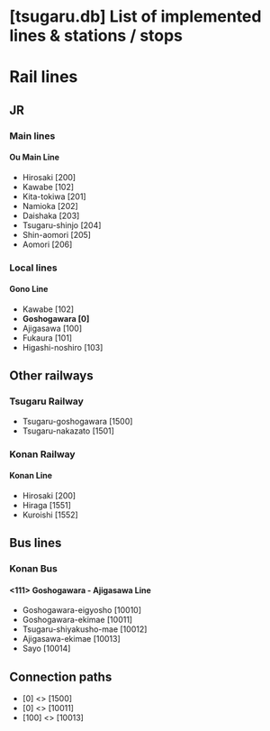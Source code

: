 [tsugaru.db] List of implemented lines & stations / stops
=====

# Rail lines

## JR

### Main lines

#### Ou Main Line

- Hirosaki [200]
- Kawabe [102]
- Kita-tokiwa [201]
- Namioka [202]
- Daishaka [203]
- Tsugaru-shinjo [204]
- Shin-aomori [205]
- Aomori [206]


### Local lines

#### Gono Line

- Kawabe [102]
- **Goshogawara [0]**
- Ajigasawa [100]
- Fukaura [101]
- Higashi-noshiro [103]


## Other railways

### Tsugaru Railway

- Tsugaru-goshogawara [1500]
- Tsugaru-nakazato [1501]

### Konan Railway

#### Konan Line

- Hirosaki [200]
- Hiraga [1551]
- Kuroishi [1552]


## Bus lines

### Konan Bus

#### <111> Goshogawara - Ajigasawa Line

- Goshogawara-eigyosho [10010]
- Goshogawara-ekimae [10011]
- Tsugaru-shiyakusho-mae [10012]
- Ajigasawa-ekimae [10013]
- Sayo [10014]


## Connection paths

- [0] <> [1500]
- [0] <> [10011]
- [100] <> [10013]